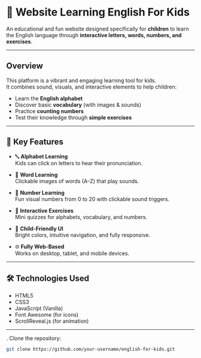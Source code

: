 # 🌟 Website Learning English For Kids

An educational and fun website designed specifically for **children** to learn the English language through **interactive letters, words, numbers, and exercises**.

---

##  Overview

This platform is a vibrant and engaging learning tool for kids.  
It combines sound, visuals, and interactive elements to help children:

- Learn the **English alphabet**
- Discover basic **vocabulary** (with images & sounds)
- Practice **counting numbers**
- Test their knowledge through **simple exercises**

---

## 🎯 Key Features

- 🔤 **Alphabet Learning**  
  Kids can click on letters to hear their pronunciation.

- 📝 **Word Learning**  
  Clickable images of words (A–Z) that play sounds.

- 🔢 **Number Learning**  
  Fun visual numbers from 0 to 20 with clickable sound triggers.

- 🧠 **Interactive Exercises**  
  Mini quizzes for alphabets, vocabulary, and numbers.

- 🎨 **Child-Friendly UI**  
  Bright colors, intuitive navigation, and fully responsive.

- 🌐 **Fully Web-Based**  
  Works on desktop, tablet, and mobile devices.

---

## 🛠️ Technologies Used

- HTML5
- CSS3
- JavaScript (Vanilla)
- Font Awesome (for icons)
- ScrollReveal.js (for animation)

---

. Clone the repository:
```bash
git clone https://github.com/your-username/english-for-kids.git
